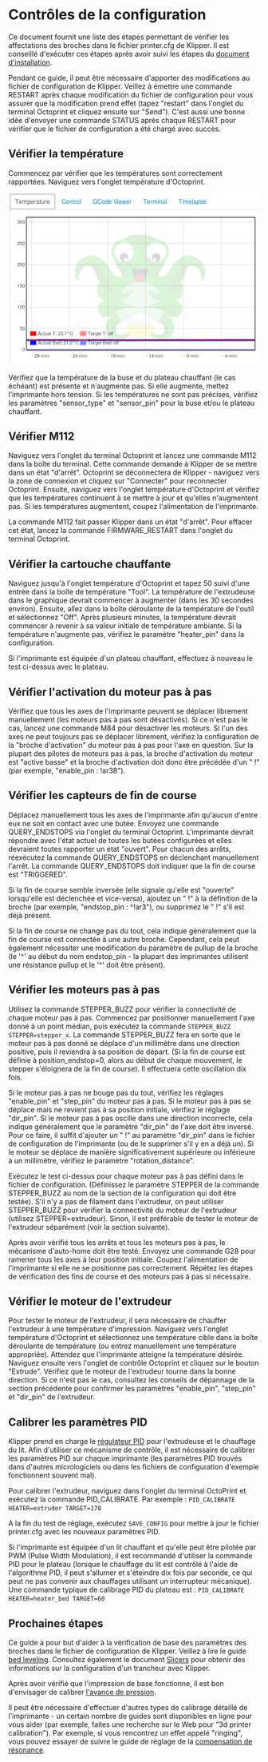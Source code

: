 # Contrôles de la configuration

Ce document fournit une liste des étapes permettant de vérifier les affectations des broches dans le fichier printer.cfg de Klipper. Il est conseillé d'exécuter ces étapes après avoir suivi les étapes du [document d'installation](Installation.md).

Pendant ce guide, il peut être nécessaire d'apporter des modifications au fichier de configuration de Klipper. Veillez à émettre une commande RESTART après chaque modification du fichier de configuration pour vous assurer que la modification prend effet (tapez "restart" dans l'onglet du terminal Octoprint et cliquez ensuite sur "Send"). C'est aussi une bonne idée d'envoyer une commande STATUS après chaque RESTART pour vérifier que le fichier de configuration a été chargé avec succès.

## Vérifier la température

Commencez par vérifier que les températures sont correctement rapportées. Naviguez vers l'onglet température d'Octoprint.

![temperature-octoprint](img/octoprint-temperature.png)

Vérifiez que la température de la buse et du plateau chauffant (le cas échéant) est présente et n'augmente pas. Si elle augmente, mettez l'imprimante hors tension. Si les températures ne sont pas précises, vérifiez les paramètres "sensor_type" et "sensor_pin" pour la buse et/ou le plateau chauffant.

## Vérifier M112

Naviguez vers l'onglet du terminal Octoprint et lancez une commande M112 dans la boîte du terminal. Cette commande demande à Klipper de se mettre dans un état "d'arrêt". Octoprint se déconnectera de Klipper - naviguez vers la zone de connexion et cliquez sur "Connecter" pour reconnecter Octoprint. Ensuite, naviguez vers l'onglet température d'Octoprint et vérifiez que les températures continuent à se mettre à jour et qu'elles n'augmentent pas. Si les températures augmentent, coupez l'alimentation de l'imprimante.

La commande M112 fait passer Klipper dans un état "d'arrêt". Pour effacer cet état, lancez la commande FIRMWARE_RESTART dans l'onglet du terminal Octoprint.

## Vérifier la cartouche chauffante

Naviguez jusqu'à l'onglet température d'Octoprint et tapez 50 suivi d'une entrée dans la boîte de température "Tool". La température de l'extrudeuse dans le graphique devrait commencer à augmenter (dans les 30 secondes environ). Ensuite, allez dans la boîte déroulante de la température de l'outil et sélectionnez "Off". Après plusieurs minutes, la température devrait commencer à revenir à sa valeur initiale de température ambiante. Si la température n'augmente pas, vérifiez le paramètre "heater_pin" dans la configuration.

Si l'imprimante est équipée d'un plateau chauffant, effectuez à nouveau le test ci-dessus avec le plateau.

## Vérifier l'activation du moteur pas à pas

Vérifiez que tous les axes de l'imprimante peuvent se déplacer librement manuellement (les moteurs pas à pas sont désactivés). Si ce n'est pas le cas, lancez une commande M84 pour désactiver les moteurs. Si l'un des axes ne peut toujours pas se déplacer librement, vérifiez la configuration de la "broche d'activation" du moteur pas à pas pour l'axe en question. Sur la plupart des pilotes de moteurs pas à pas, la broche d'activation du moteur est "active basse" et la broche d'activation doit donc être précédée d'un " !" (par exemple, "enable_pin : !ar38").

## Vérifier les capteurs de fin de course

Déplacez manuellement tous les axes de l'imprimante afin qu'aucun d'entre eux ne soit en contact avec une butée. Envoyez une commande QUERY_ENDSTOPS via l'onglet du terminal Octoprint. L'imprimante devrait répondre avec l'état actuel de toutes les butées configurées et elles devraient toutes rapporter un état "ouvert". Pour chacun des arrêts, réexécutez la commande QUERY_ENDSTOPS en déclenchant manuellement l'arrêt. La commande QUERY_ENDSTOPS doit indiquer que la fin de course est "TRIGGERED".

Si la fin de course semble inversée (elle signale qu'elle est "ouverte" lorsqu'elle est déclenchée et vice-versa), ajoutez un " !" à la définition de la broche (par exemple, "endstop_pin : ^!ar3"), ou supprimez le " !" s'il est déjà présent.

Si la fin de course ne change pas du tout, cela indique généralement que la fin de course est connectée à une autre broche. Cependant, cela peut également nécessiter une modification du paramètre de pullup de la broche (le '^' au début du nom endstop_pin - la plupart des imprimantes utilisent une résistance pullup et le '^' doit être présent).

## Vérifier les moteurs pas à pas

Utilisez la commande STEPPER_BUZZ pour vérifier la connectivité de chaque moteur pas à pas. Commencez par positionner manuellement l'axe donné à un point médian, puis exécutez la commande `STEPPER_BUZZ STEPPER=stepper_x`. La commande STEPPER_BUZZ fera en sorte que le moteur pas à pas donné se déplace d'un millimètre dans une direction positive, puis il reviendra à sa position de départ. (Si la fin de course est définie à position_endstop=0, alors au début de chaque mouvement, le stepper s'éloignera de la fin de course). Il effectuera cette oscillation dix fois.

Si le moteur pas à pas ne bouge pas du tout, vérifiez les réglages "enable_pin" et "step_pin" du moteur pas à pas. Si le moteur pas à pas se déplace mais ne revient pas à sa position initiale, vérifiez le réglage "dir_pin". Si le moteur pas à pas oscille dans une direction incorrecte, cela indique généralement que le paramètre "dir_pin" de l'axe doit être inversé. Pour ce faire, il suffit d'ajouter un " !" au paramètre "dir_pin" dans le fichier de configuration de l'imprimante (ou de le supprimer s'il y en a déjà un). Si le moteur se déplace de manière significativement supérieure ou inférieure à un millimètre, vérifiez le paramètre "rotation_distance".

Exécutez le test ci-dessus pour chaque moteur pas à pas défini dans le fichier de configuration. (Définissez le paramètre STEPPER de la commande STEPPER_BUZZ au nom de la section de la configuration qui doit être testée). S'il n'y a pas de filament dans l'extrudeur, on peut utiliser STEPPER_BUZZ pour vérifier la connectivité du moteur de l'extrudeur (utilisez STEPPER=extrudeur). Sinon, il est préférable de tester le moteur de l'extrudeur séparément (voir la section suivante).

Après avoir vérifié tous les arrêts et tous les moteurs pas à pas, le mécanisme d'auto-home doit être testé. Envoyez une commande G28 pour ramener tous les axes à leur position initiale. Coupez l'alimentation de l'imprimante si elle ne se positionne pas correctement. Répétez les étapes de vérification des fins de course et des moteurs pas à pas si nécessaire.

## Vérifier le moteur de l'extrudeur

Pour tester le moteur de l'extrudeur, il sera nécessaire de chauffer l'extrudeur à une température d'impression. Naviguez vers l'onglet température d'Octoprint et sélectionnez une température cible dans la boîte déroulante de température (ou entrez manuellement une température appropriée). Attendez que l'imprimante atteigne la température désirée. Naviguez ensuite vers l'onglet de contrôle Octoprint et cliquez sur le bouton "Extrude". Vérifiez que le moteur de l'extrudeur tourne dans la bonne direction. Si ce n'est pas le cas, consultez les conseils de dépannage de la section précédente pour confirmer les paramètres "enable_pin", "step_pin" et "dir_pin" de l'extrudeur.

## Calibrer les paramètres PID

Klipper prend en charge le [régulateur PID](https://fr.wikipedia.org/wiki/R%C3%A9gulateur_PID) pour l'extrudeuse et le chauffage du lit. Afin d'utiliser ce mécanisme de contrôle, il est nécessaire de calibrer les paramètres PID sur chaque imprimante (les paramètres PID trouvés dans d'autres micrologiciels ou dans les fichiers de configuration d'exemple fonctionnent souvent mal).

Pour calibrer l'extrudeur, naviguez dans l'onglet du terminal OctoPrint et exécutez la commande PID_CALIBRATE. Par exemple : `PID_CALIBRATE HEATER=extruder TARGET=170`

A la fin du test de réglage, exécutez `SAVE_CONFIG` pour mettre à jour le fichier printer.cfg avec les nouveaux paramètres PID.

Si l'imprimante est équipée d'un lit chauffant et qu'elle peut être pilotée par PWM (Pulse Width Modulation), il est recommandé d'utiliser la commande PID pour le plateau (lorsque le chauffage du lit est contrôlé à l'aide de l'algorithme PID, il peut s'allumer et s'éteindre dix fois par seconde, ce qui peut ne pas convenir aux chauffages utilisant un interrupteur mécanique). Une commande typique de calibrage PID du plateau est : `PID_CALIBRATE HEATER=heater_bed TARGET=60`

## Prochaines étapes

Ce guide a pour but d'aider à la vérification de base des paramètres des broches dans le fichier de configuration de Klipper. Veillez à lire le guide [bed leveling](Bed_Level.md). Consultez également le document [Slicers](Slicers.md) pour obtenir des informations sur la configuration d'un trancheur avec Klipper.

Après avoir vérifié que l'impression de base fonctionne, il est bon d'envisager de calibrer [l'avance de pression](Pressure_Advance.md).

Il peut être nécessaire d'effectuer d'autres types de calibrage détaillé de l'imprimante - un certain nombre de guides sont disponibles en ligne pour vous aider (par exemple, faites une recherche sur le Web pour "3d printer calibration"). Par exemple, si vous rencontrez un effet appelé "ringing", vous pouvez essayer de suivre le guide de réglage de la [compensation de résonance](Resonance_Compensation.md).
